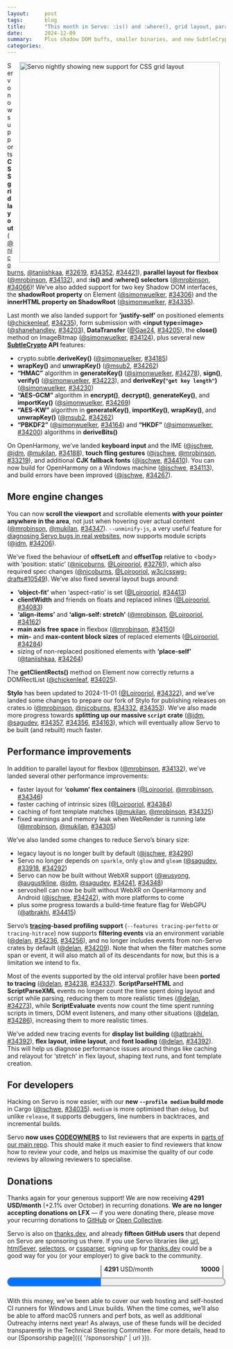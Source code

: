 ```yaml
---
layout:     post
tags:       blog
title:      "This month in Servo: :is() and :where(), grid layout, parallel flexbox, and more!"
date:       2024-12-09
summary:    Plus shadow DOM buffs, smaller binaries, and new SubtleCrypto algorithms (HMAC, AES-GCM, AES-KW, PBKDF2).
categories:
---
```


<figure class="_figr"><a href="{{ '/img/blog/november-2024.png' | url }}"><img src="{{ '/img/blog/november-2024.png' | url }}" style="width: 33em;"
    alt="Servo nightly showing new support for CSS grid layout"></a></figure>

Servo now supports **CSS grid layout** ([@nicoburns](https://github.com/nicoburns), [@taniishkaa](https://github.com/taniishkaa), [#32619](https://github.com/servo/servo/pull/32619), [#34352](https://github.com/servo/servo/pull/34352), [#34421](https://github.com/servo/servo/pull/34421)), **parallel layout for flexbox** ([@mrobinson](https://github.com/mrobinson), [#34132](https://github.com/servo/servo/pull/34132)), and **:is() and :where() selectors** ([@mrobinson](https://github.com/mrobinson), [#34066](https://github.com/servo/servo/pull/34066))!
We’ve also added support for two key Shadow DOM interfaces, the **shadowRoot property** on Element ([@simonwuelker](https://github.com/simonwuelker), [#34306](https://github.com/servo/servo/pull/34306)) and the **innerHTML property on ShadowRoot** ([@simonwuelker](https://github.com/simonwuelker), [#34335](https://github.com/servo/servo/pull/34335)).

Last month we also landed support for **‘justify-self’** on positioned elements ([@chickenleaf](https://github.com/chickenleaf), [#34235](https://github.com/servo/servo/pull/34235)), form submission with **&lt;input type=image>** ([@shanehandley](https://github.com/shanehandley), [#34203](https://github.com/servo/servo/pull/34203)), **DataTransfer** ([@Gae24](https://github.com/Gae24), [#34205](https://github.com/servo/servo/pull/34205)), the **close()** method on ImageBitmap ([@simonwuelker](https://github.com/simonwuelker), [#34124](https://github.com/servo/servo/pull/34124)), plus several new **[SubtleCrypto](https://developer.mozilla.org/en-US/docs/Web/API/SubtleCrypto) API** features:

- crypto.subtle.**deriveKey()** ([@simonwuelker](https://github.com/simonwuelker), [#34185](https://github.com/servo/servo/pull/34185))
- **wrapKey()** and **unwrapKey()** ([@msub2](https://github.com/msub2), [#34262](https://github.com/servo/servo/pull/34262))
- **“HMAC”** algorithm in **generateKey()** ([@simonwuelker](https://github.com/simonwuelker), [#34278](https://github.com/servo/servo/pull/34278)), **sign()**, **verify()** ([@simonwuelker](https://github.com/simonwuelker), [#34223](https://github.com/servo/servo/pull/34223)), and **deriveKey(`"get key length"`)** ([@simonwuelker](https://github.com/simonwuelker), [#34230](https://github.com/servo/servo/pull/34230))
- **“AES-GCM”** algorithm in **encrypt()**, **decrypt()**, **generateKey()**, and **importKey()** ([@simonwuelker](https://github.com/simonwuelker), [#34269](https://github.com/servo/servo/pull/34269))
- **“AES-KW”** algorithm in **generateKey()**, **importKey()**, **wrapKey()**, and **unwrapKey()** ([@msub2](https://github.com/msub2), [#34262](https://github.com/servo/servo/pull/34262))
- **“PBKDF2”** ([@simonwuelker](https://github.com/simonwuelker), [#34164](https://github.com/servo/servo/pull/34164)) and **“HKDF”** ([@simonwuelker](https://github.com/simonwuelker), [#34200](https://github.com/servo/servo/pull/34200)) algorithms in **deriveBits()**

On OpenHarmony, we’ve landed **keyboard input** and the IME ([@jschwe](https://github.com/jschwe), [@jdm](https://github.com/jdm), [@mukilan](https://github.com/mukilan), [#34188](https://github.com/servo/servo/pull/34188)), **touch fling gestures** ([@jschwe](https://github.com/jschwe), [@mrobinson](https://github.com/mrobinson), [#33219](https://github.com/servo/servo/pull/33219)), and additional **CJK fallback fonts** ([@jschwe](https://github.com/jschwe), [#34410](https://github.com/servo/servo/pull/34410)).
You can now build for OpenHarmony on a Windows machine ([@jschwe](https://github.com/jschwe), [#34113](https://github.com/servo/servo/pull/34113)), and build errors have been improved ([@jschwe](https://github.com/jschwe), [#34267](https://github.com/servo/servo/pull/34267)).

## More engine changes

You can now **scroll the viewport** and scrollable elements **with your pointer anywhere in the area**, not just when hovering over actual content ([@mrobinson](https://github.com/mrobinson), [@mukilan](https://github.com/mukilan), [#34347](https://github.com/servo/servo/pull/34347)).
`--unminify-js`, a very useful feature for [diagnosing Servo bugs in real websites](https://book.servo.org/hacking/web-compat-bugs.html#diagnosing-js-errors), now supports module scripts ([@jdm](https://github.com/jdm), [#34206](https://github.com/servo/servo/pull/34206)).

We’ve fixed the behaviour of **offsetLeft** and **offsetTop** relative to &lt;body> with ‘position: static’ ([@nicoburns](https://github.com/nicoburns), [@Loirooriol](https://github.com/Loirooriol), [#32761](https://github.com/servo/servo/pull/32761)), which also required spec changes ([@nicoburns](https://github.com/nicoburns), [@Loirooriol](https://github.com/Loirooriol), [w3c/csswg-drafts#10549](https://github.com/w3c/csswg-drafts/pull/10549)).
We’ve also fixed several layout bugs around:

- **‘object-fit’** when ‘aspect-ratio’ is set ([@Loirooriol](https://github.com/Loirooriol), [#34413](https://github.com/servo/servo/pull/34413))
- **clientWidth** and friends on floats and replaced inlines ([@Loirooriol](https://github.com/Loirooriol), [#34083](https://github.com/servo/servo/pull/34083))
- **‘align-items’** and **‘align-self: stretch’** ([@mrobinson](https://github.com/mrobinson), [@Loirooriol](https://github.com/Loirooriol), [#34162](https://github.com/servo/servo/pull/34162))
- **main axis free space** in flexbox ([@mrobinson](https://github.com/mrobinson), [#34150](https://github.com/servo/servo/pull/34150))
- **min-** and **max-content block sizes** of replaced elements ([@Loirooriol](https://github.com/Loirooriol), [#34284](https://github.com/servo/servo/pull/34284))
- sizing of non-replaced positioned elements with **‘place-self’** ([@taniishkaa](https://github.com/taniishkaa), [#34264](https://github.com/servo/servo/pull/34264))

The **getClientRects()** method on Element now correctly returns a DOMRectList ([@chickenleaf](https://github.com/chickenleaf), [#34025](https://github.com/servo/servo/pull/34025)).

**Stylo** has been updated to 2024-11-01 ([@Loirooriol](https://github.com/Loirooriol), [#34322](https://github.com/servo/servo/pull/34322)), and we’ve landed some changes to prepare our fork of Stylo for publishing releases on crates.io ([@mrobinson](https://github.com/mrobinson), [@nicoburns](https://github.com/nicoburns), [#34332](https://github.com/servo/servo/pull/34332), [#34353](https://github.com/servo/servo/pull/34353)).
We’ve also made more progress towards **splitting up our massive `script` crate** ([@jdm](https://github.com/jdm), [@sagudev](https://github.com/sagudev), [#34357](https://github.com/servo/servo/pull/34357), [#34356](https://github.com/servo/servo/pull/34356), [#34163](https://github.com/servo/servo/pull/34163)), which will eventually allow Servo to be built (and rebuilt) much faster.

## Performance improvements

In addition to parallel layout for flexbox ([@mrobinson](https://github.com/mrobinson), [#34132](https://github.com/servo/servo/pull/34132)), we’ve landed several other performance improvements:

- faster layout for **‘column’ flex containers** ([@Loirooriol](https://github.com/Loirooriol), [@mrobinson](https://github.com/mrobinson), [#34346](https://github.com/servo/servo/pull/34346))
- faster caching of intrinsic sizes ([@Loirooriol](https://github.com/Loirooriol), [#34384](https://github.com/servo/servo/pull/34384))
- caching of font template matches ([@mukilan](https://github.com/mukilan), [@mrobinson](https://github.com/mrobinson), [#34325](https://github.com/servo/servo/pull/34325))
- fixed warnings and memory leak when WebRender is running late ([@mrobinson](https://github.com/mrobinson), [@mukilan](https://github.com/mukilan), [#34305](https://github.com/servo/servo/pull/34305))

We’ve also landed some changes to reduce Servo’s binary size:

- legacy layout is no longer built by default ([@jschwe](https://github.com/jschwe), [#34290](https://github.com/servo/servo/pull/34290))
- Servo no longer depends on `sparkle`, only `glow` and `gleam` ([@sagudev](https://github.com/sagudev), [#33918](https://github.com/servo/servo/pull/33918), [#34292](https://github.com/servo/servo/pull/34292))
- Servo can now be built without WebXR support ([@wusyong](https://github.com/wusyong), [@augustkline](https://github.com/augustkline), [@jdm](https://github.com/jdm), [@sagudev](https://github.com/sagudev), [#34241](https://github.com/servo/servo/pull/34241), [#34348](https://github.com/servo/servo/pull/34348))
- servoshell can now be built without WebXR on OpenHarmony and Android ([@jschwe](https://github.com/jschwe), [#34242](https://github.com/servo/servo/pull/34242)), with more platforms to come
- plus some progress towards a build-time feature flag for WebGPU ([@atbrakhi](https://github.com/atbrakhi), [#34415](https://github.com/servo/servo/pull/34415))

Servo’s **[tracing](https://docs.rs/tracing/0.1.40/tracing/)-based profiling support** (`--features tracing-perfetto` or `tracing-hitrace`) now supports **filtering events** via an environment variable ([@delan](https://github.com/delan), [#34236](https://github.com/servo/servo/pull/34236), [#34256](https://github.com/servo/servo/pull/34256)), and no longer includes events from non-Servo crates by default ([@delan](https://github.com/delan), [#34209](https://github.com/servo/servo/pull/34209)).
Note that when the filter matches some span or event, it will also match all of its descendants for now, but this is a limitation we intend to fix.

Most of the events supported by the old interval profiler have been **ported to tracing** ([@delan](https://github.com/delan), [#34238](https://github.com/servo/servo/pull/34238), [#34337](https://github.com/servo/servo/pull/34337)).
**ScriptParseHTML** and **ScriptParseXML** events no longer count the time spent doing layout and script while parsing, reducing them to more realistic times ([@delan](https://github.com/delan), [#34273](https://github.com/servo/servo/pull/34273)), while **ScriptEvaluate** events now count the time spent running scripts in timers, DOM event listeners, and many other situations ([@delan](https://github.com/delan), [#34286](https://github.com/servo/servo/pull/34286)), increasing them to more realistic times.

We’ve added new tracing events for **display list building** ([@atbrakhi](https://github.com/atbrakhi), [#34392](https://github.com/servo/servo/pull/34392)), **flex layout**, **inline layout**, and **font loading** ([@delan](https://github.com/delan), [#34392](https://github.com/servo/servo/pull/34392)).
This will help us diagnose performance issues around things like caching and relayout for ‘stretch’ in flex layout, shaping text runs, and font template creation.

## For developers

Hacking on Servo is now easier, with our **new `--profile medium` build mode** in Cargo ([@jschwe](https://github.com/jschwe), [#34035](https://github.com/servo/servo/pull/34035)).
`medium` is more optimised than `debug`, but unlike `release`, it supports debuggers, line numbers in backtraces, and incremental builds.

Servo **now uses [CODEOWNERS](https://docs.github.com/en/repositories/managing-your-repositorys-settings-and-features/customizing-your-repository/about-code-owners)** to list reviewers that are experts in [parts of our main repo](https://github.com/servo/servo/blob/3515b83a95cb65da30c1e3988f7a47f79fd7b9bd/.github/CODEOWNERS).
This should make it much easier to find reviewers that know how to review your code, and helps us maximise the quality of our code reviews by allowing reviewers to specialise.

## Donations

Thanks again for your generous support!
We are now receiving **4291 USD/month** (+2.1% over October) in recurring donations.
**We are no longer accepting donations on LFX** — if you were donating there, please move your recurring donations to [GitHub](https://github.com/sponsors/servo) or [Open Collective](https://opencollective.com/servo).

Servo is also on [thanks.dev](https://thanks.dev), and already **fifteen GitHub users** that depend on Servo are sponsoring us there.
If you use Servo libraries like [url](https://crates.io/crates/url/reverse_dependencies), [html5ever](https://crates.io/crates/html5ever/reverse_dependencies), [selectors](https://crates.io/crates/selectors/reverse_dependencies), or [cssparser](https://crates.io/crates/cssparser/reverse_dependencies), signing up for [thanks.dev](https://thanks.dev) could be a good way for you (or your employer) to give back to the community.

<figure class="_fig" style="width: 100%; margin: 1em 0;"><div class="_flex" style="height: calc(1lh + 3em); flex-flow: column nowrap; text-align: left;">
    <div style="position: relative; text-align: right;">
        <div style="position: absolute; margin-left: calc(100% * 4291 / 10000); padding-left: 0.5em;"><strong>4291</strong> USD/month</div>
        <div style="position: absolute; margin-left: calc(100% * 4291 / 10000); height: calc(1lh + 1.5em); border-left: 1px solid;"></div>
        <div style="position: absolute; margin-left: calc(100% - 0.5em); height: calc(1lh + 1.5em); border-left: 1px solid;"></div>
        <div style="padding-right: 1em;"><strong>10000</strong><!-- USD/month --></div>
    </div>
    <progress value="4291" max="10000" style="transform: scale(3); transform-origin: top left; width: calc(100% / 3);"></progress>
</div></figure>

With this money, we’ve been able to cover our web hosting and self-hosted CI runners for Windows and Linux builds.
When the time comes, we’ll also be able to afford macOS runners and perf bots, as well as additional Outreachy interns next year!
As always, use of these funds will be decided transparently in the Technical Steering Committee.
For more details, head to our [Sponsorship page]({{ '/sponsorship/' | url }}).

<style>
    /* guaranteed minimum width for first paragraph after a float */
    ._floatmin {
        display: block;
        width: 13em;
        overflow: hidden;
    }
    ._none {
        display: none;
    }
    ._fig:not(#specificity) {
        width: 33em;
        max-width: 100%;
        margin: 1em auto;
    }
    ._fig > ._flex {
        display: flex;
    }
    ._fig table {
        text-align: initial;
    }
    ._fig figcaption._notes {
        text-align: left;
        width: max-content;
        max-width: 100%;
    }
    ._figl:not(#specificity),
    ._figr:not(#specificity) {
        margin: 0 1em 1em;
    }
    ._figl {
        float: left;
        max-width: 100%;
    }
    ._figr {
        float: right;
        max-width: 100%;
    }
    ._figl > figcaption,
    ._figr > figcaption,
    ._figl > iframe,
    ._figr > iframe,
    ._figl > video,
    ._figr > video,
    ._figl > a > img,
    ._figr > a > img {
        width: 21em;
        max-width: 100%;
    }
    ._runin {
        margin-bottom: 1em;
    }
    ._runin > p,
    ._runin > h2 {
        display: inline;
    }
    ._correction {
        max-width: 33em;
        margin: 1em auto;
        border-bottom: 1px solid;
        padding-bottom: 1em;
    }
    ._note {
        margin: 1em 1em;
        border-left: 1px solid;
        padding-left: 1em;
        opacity: 0.75;
    }
</style>
